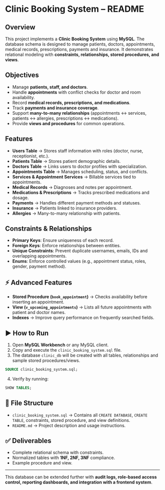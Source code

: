 # Clinic Booking System – README

##  Overview
This project implements a **Clinic Booking System** using **MySQL**. The database schema is designed to manage patients, doctors, appointments, 
medical records, prescriptions, payments
and insurance. It demonstrates relational modeling with **constraints, relationships, stored procedures, and views**.

##  Objectives
- Manage **patients, staff, and doctors**.
- Handle **appointments** with conflict checks for doctor and room availability.
- Record **medical records, prescriptions, and medications**.
- Track **payments and insurance coverage**.
- Support **many-to-many relationships** (appointments ↔ services, patients ↔ allergies, prescriptions ↔ medications).
- Provide **views and procedures** for common operations.

##  Features
- **Users Table** → Stores staff information with roles (doctor, nurse, receptionist, etc.).
- **Patients Table** → Stores patient demographic details.
- **Doctors Table** → Links users to doctor profiles with specialization.
- **Appointments Table** → Manages scheduling, status, and conflicts.
- **Services & Appointment Services** → Billable services tied to appointments.
- **Medical Records** → Diagnoses and notes per appointment.
- **Medications & Prescriptions** → Tracks prescribed medications and dosage.
- **Payments** → Handles different payment methods and statuses.
- **Insurance** → Patients linked to insurance providers.
- **Allergies** → Many-to-many relationship with patients.

##  Constraints & Relationships
- **Primary Keys**: Ensure uniqueness of each record.
- **Foreign Keys**: Enforce relationships between entities.
- **Unique Constraints**: Prevent duplicate usernames, emails, IDs and overlapping appointments.
- **Enums**: Enforce controlled values (e.g., appointment status, roles, gender, payment method).

## ⚡ Advanced Features
- **Stored Procedure (`book_appointment`)** → Checks availability before inserting an appointment.
- **View (`v_upcoming_appointments`)** → Lists all future appointments with patient and doctor names.
- **Indexes** → Improve query performance on frequently searched fields.

## ▶️ How to Run
1. Open **MySQL Workbench** or any MySQL client.
2. Copy and execute the `clinic_booking_system.sql` file.
3. The database `clinic_db` will be created with all tables, relationships and sample stored procedures/views.

```sql
SOURCE clinic_booking_system.sql;
```

4. Verify by running:
```sql
SHOW TABLES;
```

## 📂 File Structure
- `clinic_booking_system.sql` → Contains all `CREATE DATABASE`, `CREATE TABLE`, constraints, stored procedure, and view definitions.
- `README.md` → Project description and usage instructions.

## ✅ Deliverables
- Complete relational schema with constraints.
- Normalized tables with **1NF, 2NF, 3NF** compliance.
- Example procedure and view.

---
This database can be extended further with **audit logs, role-based access control, reporting dashboards, and integration with a frontend system**.
